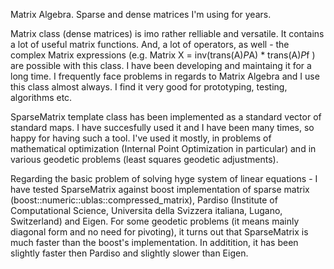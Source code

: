 
Matrix Algebra. Sparse and dense matrices I'm using for years.

Matrix class (dense matrices) is imo rather relliable and versatile. It contains a lot of useful matrix functions. And, a lot of operators, as well - the complex Matrix expressions (e.g. Matrix X = inv(trans(A)*P*A) * trans(A)*P*f ) are possible with this class. I have been developing and maintaing it for a long time. I frequently face problems in regards to Matrix Algebra and I use this class almost always. I find it very good for prototyping, testing, algorithms etc.

SparseMatrix<T> template class has been implemented as a standard vector of standard maps. I have succesfully used it and I have been many times, so happy for having such a tool. I've used it mostly, in problems of mathematical optimization (Internal Point Optimization in particular) and in various geodetic problems (least squares geodetic adjustments). 

Regarding the basic problem of solving hyge system of linear equations - I have tested SparseMatrix<T> against boost implementation of sparse matrix (boost::numeric::ublas::compressed_matrix<T>), Pardiso (Institute of Computational Science, Universita della Svizzera italiana, Lugano, Switzerland) and Eigen. For some geodetic problems (it means mainly diagonal form and no need for pivoting), it turns out that SparseMatrix<T> is much faster than the boost's implementation. In additition, it has been slightly faster then Pardiso and slightly slower than Eigen.


